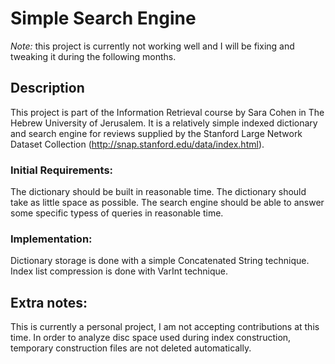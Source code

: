 # Simple Search Engine

*Note:* this project is currently not working well and I will be fixing and tweaking it during the following months.

## Description
This project is part of the Information Retrieval course by Sara Cohen in The Hebrew University of Jerusalem.
It is a relatively simple indexed dictionary and search engine for reviews supplied by the Stanford Large Network Dataset Collection (http://snap.stanford.edu/data/index.html).

### Initial Requirements:
The dictionary should be built in reasonable time.
The dictionary should take as little space as possible.
The search engine should be able to answer some specific typess of queries in reasonable time.

### Implementation:
Dictionary storage is done with a simple Concatenated String technique.
Index list compression is done with VarInt technique.

## Extra notes:
This is currently a personal project, I am not accepting contributions at this time.
In order to analyze disc space used during index construction, temporary construction files are not deleted automatically.
